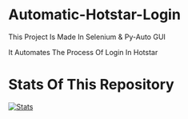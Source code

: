 # Automatic-Hotstar-Login
This Project Is Made In Selenium & Py-Auto GUI

It Automates The Process Of Login In Hotstar

# Stats Of This Repository

[![Stats](https://github-readme-stats.vercel.app/api/pin/?username=KrishnaWadhwani&repo=Automatic-Hotstar-Login&theme=dracula)](https://github.com/KrishnaWadhwani)
